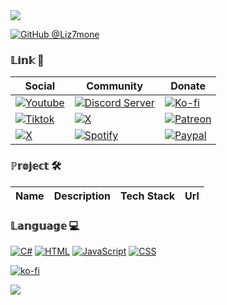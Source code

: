 <img src="https://github.com/dekrypted/dekrypted/blob/output/github-contribution-grid-snake-dark.svg#gh-dark-mode-only">

[![GitHub @Liz7mone](https://img.shields.io/github/followers/Liz7mone?label=follow&style=social)](https://github.com/Liz7mone)


### 𝕃𝕚𝕟𝕜 🔗
| Social | Community | Donate |
| ------ | --------- | ------ |
| [![Youtube](https://img.shields.io/badge/-Youtube-white?style=flat-square&logo=Youtube&logoColor=red)](https://www.youtube.com/@Liz7mone0) | [![Discord Server](https://img.shields.io/badge/-Discord-blue?style=flat-square&logo=Discord&logoColor=white)](https://discord.gg/spatium) | [![Ko-fi](https://img.shields.io/badge/-Ko--Fi-red?style=flat-square&logo=Ko-Fi&logoColor=white)](https://ko-fi.com/liz7mone)
| [![Tiktok](https://img.shields.io/badge/-Tiktok-black?style=flat-square&logo=Tiktok&logoColor=white)](https://www.tiktok.com/@Liz7mone) | [![X](https://img.shields.io/badge/-Telegram-white?style=flat-square&logo=Telegram&logoColor=blue)](https://t.me/Liz7mone) | [![Patreon](https://img.shields.io/badge/-Patreon-black?style=flat-square&logo=Patreon&logoColor=white)](patreon.com/Liz7mone)
| [![X](https://img.shields.io/badge/-Twitter-black?style=flat-square&logo=X&logoColor=white)](https://t.me/Liz7mone) | [![Spotify](https://img.shields.io/badge/-Spotify-black?logo=spotify&logoColor=green)](https://spotify.com/Liz7mone) | [![Paypal](https://img.shields.io/badge/-Paypal-blue?style=flat-square&logo=P=darkblue)](https://paypal.me/Liz7mone0)

### ℙ𝕣𝕠𝕛𝕖𝕔𝕥 🛠
| Name | Description | Tech Stack | Url |
| ---- | ----------- | ---------- | --- |

### 𝕃𝕒𝕟𝕘𝕦𝕒𝕘𝕖 💻
[![C#](https://custom-icon-badges.demolab.com/badge/C%23-%23239120.svg?logo=cshrp&logoColor=white)](#)
[![HTML](https://img.shields.io/badge/HTML-%23E34F26.svg?logo=html5&logoColor=white)](#)
[![JavaScript](https://img.shields.io/badge/JavaScript-F7DF1E?logo=javascript&logoColor=000)](#)
[![CSS](https://img.shields.io/badge/CSS-1572B6?logo=css3&logoColor=fff)](#)

[![ko-fi](https://ko-fi.com/img/githubbutton_sm.svg)](https://ko-fi.com/M4M013Y6HD)

<!--

<img src="tenor.gif" width="1500">

Other
-
> [!NOTE]
> Useful information that users should know, even when skimming content.

> [!TIP]
> Helpful advice for doing things better or more easily.

> [!IMPORTANT]
> Key information users need to know to achieve their goal.

> [!WARNING]
> Urgent info that needs immediate user attention to avoid problems.

> [!CAUTION]
> Advises about risks or negative outcomes of certain actions.
-->

![](https://raw.githubusercontent.com/Trilokia/Trilokia/379277808c61ef204768a61bbc5d25bc7798ccf1/bottom_header.svg)
